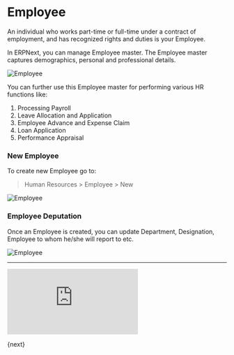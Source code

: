<!-- add-breadcrumbs -->
# Employee

An individual who works part-time or full-time under a contract of employment, and has recognized rights and duties is your Employee.

In ERPNext, you can manage Employee master. The Employee master captures demographics, personal and professional details. 

<img class="screenshot" alt="Employee" src="{{docs_base_url}}/assets/img/human-resources/employee-view.gif">

You can further use this Employee master for performing various HR functions like:

1. Processing Payroll
1. Leave Allocation and Application
1. Employee Advance and Expense Claim
1. Loan Application
1. Performance Appraisal

### New Employee

To create new Employee go to:

> Human Resources > Employee > New

<img class="screenshot" alt="Employee" src="{{docs_base_url}}/assets/img/human-resources/employee.png">

### Employee Deputation

Once an Employee is created, you can update Department, Designation, Employee to whom he/she will report to etc.

<img class="screenshot" alt="Employee" src="{{docs_base_url}}/assets/img/human-resources/employee-job-profile.png">

<hr>

<div class="embed-container">    
    <iframe src="https://www.youtube.com/embed/kkwOzeU4wFU?rel=0" frameborder="0" allow="autoplay; encrypted-media" allowfullscreen></iframe>
</div>

{next}
